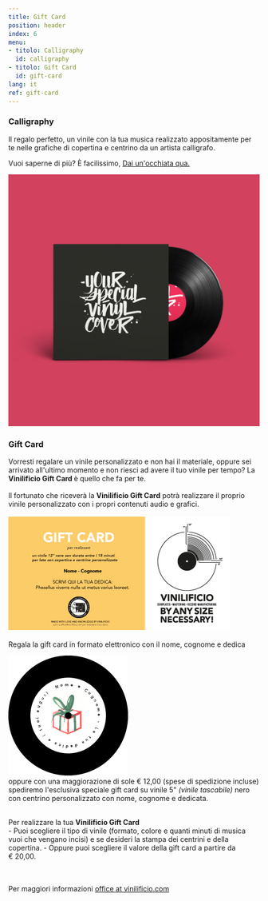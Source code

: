```yaml
---
title: Gift Card
position: header
index: 6
menu:
- titolo: Calligraphy
  id: calligraphy
- titolo: Gift Card
  id: gift-card  
lang: it
ref: gift-card
---
```


### Calligraphy

Il regalo perfetto, un vinile con la tua musica realizzato appositamente per te nelle grafiche di copertina e centrino da un artista calligrafo.

Vuoi saperne di più? È facilissimo, <a href="/calligraphy/">Dai un'occhiata qua.</a>


![calligraphy](/img/CAROSELLO_1.jpg)


### Gift Card

Vorresti regalare un vinile personalizzato e non hai il materiale, oppure sei arrivato all'ultimo momento e non riesci ad avere il tuo vinile per tempo?
La <b>Vinilificio Gift Card </b> è quello che fa per te.<br><br>
Il fortunato che riceverà la <b>Vinilificio Gift Card</b> potrà realizzare il proprio vinile personalizzato con i propri contenuti audio e grafici.
<br>
<br>
![giftcard](/img/GIFT-CARD_yellow_WEB.jpg)
<br>
<br>
Regala la gift card in formato elettronico con il nome, cognome e dedica<br>

![giftcardvinile](/img/vinyl_gift_card_small.jpg)
<br>
oppure con una maggiorazione di sole € 12,00 (spese di spedizione incluse) spediremo l'esclusiva speciale gift card su vinile 5" <i>(vinile tascabile)</i> nero con centrino personalizzato con nome, cognome e dedicata. 



<br>
Per realizzare la tua <b>Vinilificio Gift Card</b><br>
- Puoi scegliere il tipo di vinile (formato, colore e quanti minuti di musica vuoi che vengano incisi) e se desideri la stampa dei centrini e della copertina.
- Oppure puoi scegliere il valore della gift card a partire da € 20,00.<br>

<br><br>
Per maggiori informazioni <a href="mailto:office@vinilificio.com">office at vinilificio.com</a>
